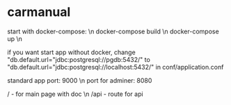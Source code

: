 # carmanual

start with docker-compose: \n
 docker-compose build \n
 docker-compose up \n

if you want start app without docker, change "db.default.url="jdbc:postgresql://pgdb:5432/" to "db.default.url="jdbc:postgresql://localhost:5432/" in conf/application.conf

standard app port: 9000 \n
port for adminer: 8080

/ - for main page with doc \n
/api - route for api
